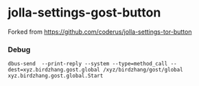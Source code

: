 # jolla-settings-gost-button

Forked from https://github.com/coderus/jolla-settings-tor-button


### Debug

`dbus-send  --print-reply --system --type=method_call --dest=xyz.birdzhang.gost.global /xyz/birdzhang/gost/global xyz.birdzhang.gost.global.Start`
